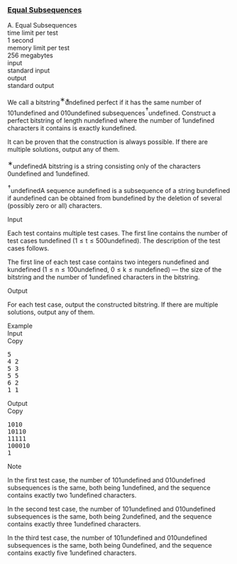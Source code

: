 <h3><a href="https://codeforces.com/contest/2118/problem/A" target="_blank" rel="noopener noreferrer">Equal Subsequences</a></h3>
<div class="header"><div class="title">A. Equal Subsequences</div><div class="time-limit"><div class="property-title">time limit per test</div>1 second</div><div class="memory-limit"><div class="property-title">memory limit per test</div>256 megabytes</div><div class="input-file input-standard"><div class="property-title">input</div>standard input</div><div class="output-file output-standard"><div class="property-title">output</div>standard output</div></div><div><p>We call a bitstring<span class="MathJax_Preview" style="color: inherit;"><span class="MJXp-math" id="MJXp-Span-1"><span class="MJXp-msubsup" id="MJXp-Span-2"><span class="MJXp-mi" id="MJXp-Span-3" style="margin-right: 0.05em;"></span><span class="MJXp-mrow MJXp-script" id="MJXp-Span-4" style="vertical-align: 0.5em;"><span class="MJXp-mtext" id="MJXp-Span-5">∗</span></span></span></span></span><span class="MathJax MathJax_Processed" id="MathJax-Element-1-Frame" tabindex="0" style=""><nobr><span class="math" id="MathJax-Span-1"><span style="display: inline-block; position: relative; width: 0em; height: 0px; font-size: 122%;"><span style="position: absolute;"><span class="mrow" id="MathJax-Span-2"><span class="msubsup" id="MathJax-Span-3"><span style="display: inline-block; position: relative; width: 0.413em; height: 0px;"><span style="position: absolute; clip: rect(3.809em, 1000em, 4.16em, -999.997em); top: -3.978em; left: 0em;"><span class="mi" id="MathJax-Span-4"></span><span style="display: inline-block; width: 0px; height: 3.984em;"></span></span><span style="position: absolute; top: -4.33em; left: 0em;"><span class="texatom" id="MathJax-Span-5"><span class="mrow" id="MathJax-Span-6"><span class="mtext" id="MathJax-Span-7" style="font-size: 70.7%; font-family: MathJax_Main;">∗</span></span></span><span style="display: inline-block; width: 0px; height: 3.984em;"></span></span></span></span></span></span></span></span></nobr></span>undefined perfect if it has the same number of <span class="MathJax_Preview" style="color: inherit;"><span class="MJXp-math" id="MJXp-Span-6"><span class="MJXp-mrow" id="MJXp-Span-7"><span class="MJXp-mn MJXp-mono" id="MJXp-Span-8">101</span></span></span></span><span class="MathJax MathJax_Processing" id="MathJax-Element-2-Frame" tabindex="0" style=""></span>undefined and <span class="MathJax_Preview" style="color: inherit;"><span class="MJXp-math" id="MJXp-Span-9"><span class="MJXp-mrow" id="MJXp-Span-10"><span class="MJXp-mn MJXp-mono" id="MJXp-Span-11">010</span></span></span></span><span class="MathJax MathJax_Processing" id="MathJax-Element-3-Frame" tabindex="0"></span>undefined subsequences<span class="MathJax_Preview" style="color: inherit;"><span class="MJXp-math" id="MJXp-Span-12"><span class="MJXp-msubsup" id="MJXp-Span-13"><span class="MJXp-mi" id="MJXp-Span-14" style="margin-right: 0.05em;"></span><span class="MJXp-mrow MJXp-script" id="MJXp-Span-15" style="vertical-align: 0.5em;"><span class="MJXp-mtext" id="MJXp-Span-16">†</span></span></span></span></span><span class="MathJax MathJax_Processing" id="MathJax-Element-4-Frame" tabindex="0"></span>undefined. Construct a perfect bitstring of length <span class="MathJax_Preview" style="color: inherit;"><span class="MJXp-math" id="MJXp-Span-17"><span class="MJXp-mi MJXp-italic" id="MJXp-Span-18">n</span></span></span><span class="MathJax MathJax_Processing" id="MathJax-Element-5-Frame" tabindex="0"></span>undefined where the number of <span class="MathJax_Preview" style="color: inherit;"><span class="MJXp-math" id="MJXp-Span-19"><span class="MJXp-mrow" id="MJXp-Span-20"><span class="MJXp-mn MJXp-mono" id="MJXp-Span-21">1</span></span></span></span><span class="MathJax MathJax_Processing" id="MathJax-Element-6-Frame" tabindex="0"></span>undefined characters it contains is exactly <span class="MathJax_Preview" style="color: inherit;"><span class="MJXp-math" id="MJXp-Span-22"><span class="MJXp-mi MJXp-italic" id="MJXp-Span-23">k</span></span></span><span class="MathJax MathJax_Processing" id="MathJax-Element-7-Frame" tabindex="0"></span>undefined.</p><p>It can be proven that the construction is always possible. If there are multiple solutions, output any of them.</p><div class="statement-footnote"><p><span class="MathJax_Preview" style="color: inherit;"><span class="MJXp-math" id="MJXp-Span-24"><span class="MJXp-msubsup" id="MJXp-Span-25"><span class="MJXp-mi" id="MJXp-Span-26" style="margin-right: 0.05em;"></span><span class="MJXp-mrow MJXp-script" id="MJXp-Span-27" style="vertical-align: 0.5em;"><span class="MJXp-mtext" id="MJXp-Span-28">∗</span></span></span></span></span><span class="MathJax MathJax_Processing" id="MathJax-Element-8-Frame" tabindex="0"></span>undefinedA bitstring is a string consisting only of the characters <span class="MathJax_Preview" style="color: inherit;"><span class="MJXp-math" id="MJXp-Span-29"><span class="MJXp-mrow" id="MJXp-Span-30"><span class="MJXp-mn MJXp-mono" id="MJXp-Span-31">0</span></span></span></span><span class="MathJax MathJax_Processing" id="MathJax-Element-9-Frame" tabindex="0"></span>undefined and <span class="MathJax_Preview" style="color: inherit;"><span class="MJXp-math" id="MJXp-Span-32"><span class="MJXp-mrow" id="MJXp-Span-33"><span class="MJXp-mn MJXp-mono" id="MJXp-Span-34">1</span></span></span></span><span class="MathJax MathJax_Processing" id="MathJax-Element-10-Frame" tabindex="0"></span>undefined.</p><p><span class="MathJax_Preview" style="color: inherit;"><span class="MJXp-math" id="MJXp-Span-35"><span class="MJXp-msubsup" id="MJXp-Span-36"><span class="MJXp-mi" id="MJXp-Span-37" style="margin-right: 0.05em;"></span><span class="MJXp-mrow MJXp-script" id="MJXp-Span-38" style="vertical-align: 0.5em;"><span class="MJXp-mtext" id="MJXp-Span-39">†</span></span></span></span></span><span class="MathJax MathJax_Processing" id="MathJax-Element-11-Frame" tabindex="0"></span>undefinedA sequence <span class="MathJax_Preview" style="color: inherit;"><span class="MJXp-math" id="MJXp-Span-40"><span class="MJXp-mi MJXp-italic" id="MJXp-Span-41">a</span></span></span><span class="MathJax MathJax_Processing" id="MathJax-Element-12-Frame" tabindex="0"></span>undefined is a subsequence of a string <span class="MathJax_Preview" style="color: inherit;"><span class="MJXp-math" id="MJXp-Span-42"><span class="MJXp-mi MJXp-italic" id="MJXp-Span-43">b</span></span></span><span class="MathJax MathJax_Processing" id="MathJax-Element-13-Frame" tabindex="0"></span>undefined if <span class="MathJax_Preview" style="color: inherit;"><span class="MJXp-math" id="MJXp-Span-44"><span class="MJXp-mi MJXp-italic" id="MJXp-Span-45">a</span></span></span><span class="MathJax MathJax_Processing" id="MathJax-Element-14-Frame" tabindex="0"></span>undefined can be obtained from <span class="MathJax_Preview" style="color: inherit;"><span class="MJXp-math" id="MJXp-Span-46"><span class="MJXp-mi MJXp-italic" id="MJXp-Span-47">b</span></span></span><span class="MathJax MathJax_Processing" id="MathJax-Element-15-Frame" tabindex="0"></span>undefined by the deletion of several (possibly zero or all) characters.</p></div></div><div class="input-specification"><div class="section-title">Input</div><p>Each test contains multiple test cases. The first line contains the number of test cases <span class="MathJax_Preview" style="color: inherit;"><span class="MJXp-math" id="MJXp-Span-48"><span class="MJXp-mi MJXp-italic" id="MJXp-Span-49">t</span></span></span><span class="MathJax MathJax_Processing" id="MathJax-Element-16-Frame" tabindex="0"></span>undefined (<span class="MathJax_Preview" style="color: inherit;"><span class="MJXp-math" id="MJXp-Span-50"><span class="MJXp-mn" id="MJXp-Span-51">1</span><span class="MJXp-mo" id="MJXp-Span-52" style="margin-left: 0.333em; margin-right: 0.333em;">≤</span><span class="MJXp-mi MJXp-italic" id="MJXp-Span-53">t</span><span class="MJXp-mo" id="MJXp-Span-54" style="margin-left: 0.333em; margin-right: 0.333em;">≤</span><span class="MJXp-mn" id="MJXp-Span-55">500</span></span></span><span class="MathJax MathJax_Processing" id="MathJax-Element-17-Frame" tabindex="0"></span>undefined). The description of the test cases follows. </p><p>The first line of each test case contains two integers <span class="MathJax_Preview" style="color: inherit;"><span class="MJXp-math" id="MJXp-Span-56"><span class="MJXp-mi MJXp-italic" id="MJXp-Span-57">n</span></span></span><span class="MathJax MathJax_Processing" id="MathJax-Element-18-Frame" tabindex="0"></span>undefined and <span class="MathJax_Preview" style="color: inherit;"><span class="MJXp-math" id="MJXp-Span-58"><span class="MJXp-mi MJXp-italic" id="MJXp-Span-59">k</span></span></span><span class="MathJax MathJax_Processing" id="MathJax-Element-19-Frame" tabindex="0"></span>undefined (<span class="MathJax_Preview" style="color: inherit;"><span class="MJXp-math" id="MJXp-Span-60"><span class="MJXp-mn" id="MJXp-Span-61">1</span><span class="MJXp-mo" id="MJXp-Span-62" style="margin-left: 0.333em; margin-right: 0.333em;">≤</span><span class="MJXp-mi MJXp-italic" id="MJXp-Span-63">n</span><span class="MJXp-mo" id="MJXp-Span-64" style="margin-left: 0.333em; margin-right: 0.333em;">≤</span><span class="MJXp-mn" id="MJXp-Span-65">100</span></span></span><span class="MathJax MathJax_Processing" id="MathJax-Element-20-Frame" tabindex="0"></span>undefined, <span class="MathJax_Preview" style="color: inherit;"><span class="MJXp-math" id="MJXp-Span-66"><span class="MJXp-mn" id="MJXp-Span-67">0</span><span class="MJXp-mo" id="MJXp-Span-68" style="margin-left: 0.333em; margin-right: 0.333em;">≤</span><span class="MJXp-mi MJXp-italic" id="MJXp-Span-69">k</span><span class="MJXp-mo" id="MJXp-Span-70" style="margin-left: 0.333em; margin-right: 0.333em;">≤</span><span class="MJXp-mi MJXp-italic" id="MJXp-Span-71">n</span></span></span><span class="MathJax MathJax_Processing" id="MathJax-Element-21-Frame" tabindex="0"></span>undefined)&nbsp;— the size of the bitstring and the number of <span class="MathJax_Preview" style="color: inherit;"><span class="MJXp-math" id="MJXp-Span-72"><span class="MJXp-mrow" id="MJXp-Span-73"><span class="MJXp-mn MJXp-mono" id="MJXp-Span-74">1</span></span></span></span><span class="MathJax MathJax_Processing" id="MathJax-Element-22-Frame" tabindex="0"></span>undefined characters in the bitstring.</p></div><div class="output-specification"><div class="section-title">Output</div><p>For each test case, output the constructed bitstring. If there are multiple solutions, output any of them.</p></div><div class="sample-tests"><div class="section-title">Example</div><div class="sample-test"><div class="input"><div class="title">Input<div title="Copy" data-clipboard-target="#id006699969947433969" id="id002171411191826237" class="input-output-copier">Copy</div></div><pre id="id006699969947433969"><div class="test-example-line test-example-line-even test-example-line-0">5</div><div class="test-example-line test-example-line-odd test-example-line-1">4 2</div><div class="test-example-line test-example-line-even test-example-line-2">5 3</div><div class="test-example-line test-example-line-odd test-example-line-3">5 5</div><div class="test-example-line test-example-line-even test-example-line-4">6 2</div><div class="test-example-line test-example-line-odd test-example-line-5">1 1</div></pre></div><div class="output"><div class="title">Output<div title="Copy" data-clipboard-target="#id0021910973080547402" id="id001644115623057283" class="input-output-copier">Copy</div></div><pre id="id0021910973080547402">1010
10110
11111
100010
1</pre></div></div></div><div class="note"><div class="section-title">Note</div><p>In the first test case, the number of <span class="MathJax_Preview" style="color: inherit;"><span class="MJXp-math" id="MJXp-Span-75"><span class="MJXp-mrow" id="MJXp-Span-76"><span class="MJXp-mn MJXp-mono" id="MJXp-Span-77">101</span></span></span></span><span class="MathJax MathJax_Processing" id="MathJax-Element-23-Frame" tabindex="0"></span>undefined and <span class="MathJax_Preview" style="color: inherit;"><span class="MJXp-math" id="MJXp-Span-78"><span class="MJXp-mrow" id="MJXp-Span-79"><span class="MJXp-mn MJXp-mono" id="MJXp-Span-80">010</span></span></span></span><span class="MathJax MathJax_Processing" id="MathJax-Element-24-Frame" tabindex="0"></span>undefined subsequences is the same, both being <span class="MathJax_Preview" style="color: inherit;"><span class="MJXp-math" id="MJXp-Span-81"><span class="MJXp-mn" id="MJXp-Span-82">1</span></span></span><span class="MathJax MathJax_Processing" id="MathJax-Element-25-Frame" tabindex="0"></span>undefined, and the sequence contains exactly two <span class="MathJax_Preview" style="color: inherit;"><span class="MJXp-math" id="MJXp-Span-83"><span class="MJXp-mrow" id="MJXp-Span-84"><span class="MJXp-mn MJXp-mono" id="MJXp-Span-85">1</span></span></span></span><span class="MathJax MathJax_Processing" id="MathJax-Element-26-Frame" tabindex="0"></span>undefined characters.</p><p>In the second test case, the number of <span class="MathJax_Preview" style="color: inherit;"><span class="MJXp-math" id="MJXp-Span-86"><span class="MJXp-mrow" id="MJXp-Span-87"><span class="MJXp-mn MJXp-mono" id="MJXp-Span-88">101</span></span></span></span><span class="MathJax MathJax_Processing" id="MathJax-Element-27-Frame" tabindex="0"></span>undefined and <span class="MathJax_Preview" style="color: inherit;"><span class="MJXp-math" id="MJXp-Span-89"><span class="MJXp-mrow" id="MJXp-Span-90"><span class="MJXp-mn MJXp-mono" id="MJXp-Span-91">010</span></span></span></span><span class="MathJax MathJax_Processing" id="MathJax-Element-28-Frame" tabindex="0"></span>undefined subsequences is the same, both being <span class="MathJax_Preview" style="color: inherit;"><span class="MJXp-math" id="MJXp-Span-92"><span class="MJXp-mn" id="MJXp-Span-93">2</span></span></span><span class="MathJax MathJax_Processing" id="MathJax-Element-29-Frame" tabindex="0"></span>undefined, and the sequence contains exactly three <span class="MathJax_Preview" style="color: inherit;"><span class="MJXp-math" id="MJXp-Span-94"><span class="MJXp-mrow" id="MJXp-Span-95"><span class="MJXp-mn MJXp-mono" id="MJXp-Span-96">1</span></span></span></span><span class="MathJax MathJax_Processing" id="MathJax-Element-30-Frame" tabindex="0"></span>undefined characters.</p><p>In the third test case, the number of <span class="MathJax_Preview" style="color: inherit;"><span class="MJXp-math" id="MJXp-Span-97"><span class="MJXp-mrow" id="MJXp-Span-98"><span class="MJXp-mn MJXp-mono" id="MJXp-Span-99">101</span></span></span></span><span class="MathJax MathJax_Processing" id="MathJax-Element-31-Frame" tabindex="0"></span>undefined and <span class="MathJax_Preview" style="color: inherit;"><span class="MJXp-math" id="MJXp-Span-100"><span class="MJXp-mrow" id="MJXp-Span-101"><span class="MJXp-mn MJXp-mono" id="MJXp-Span-102">010</span></span></span></span><span class="MathJax MathJax_Processing" id="MathJax-Element-32-Frame" tabindex="0"></span>undefined subsequences is the same, both being <span class="MathJax_Preview" style="color: inherit;"><span class="MJXp-math" id="MJXp-Span-103"><span class="MJXp-mn" id="MJXp-Span-104">0</span></span></span><span class="MathJax MathJax_Processing" id="MathJax-Element-33-Frame" tabindex="0"></span>undefined, and the sequence contains exactly five <span class="MathJax_Preview" style="color: inherit;"><span class="MJXp-math" id="MJXp-Span-105"><span class="MJXp-mrow" id="MJXp-Span-106"><span class="MJXp-mn MJXp-mono" id="MJXp-Span-107">1</span></span></span></span><span class="MathJax MathJax_Processing" id="MathJax-Element-34-Frame" tabindex="0"></span>undefined characters.</p></div>